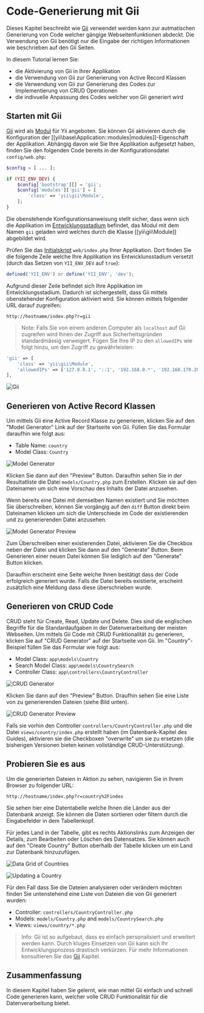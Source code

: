 Code-Generierung mit Gii
========================

Dieses Kapitel beschreibt wie [Gii](https://www.yiiframework.com/extension/yiisoft/yii2-gii/doc/guide) verwendet werden kann
zur autmatischen Generierung von Code welcher gängige Webseitenfunktionen abdeckt. Die Verwendung von Gii benötigt nur die
Eingabe der richtigen Informationen wie beschrieben auf den Gii Seiten.

In diesem Tutorial lernen Sie:
* die Aktivierung von Gii in Ihrer Applikation
* die Verwendung von Gii zur Generierung von Active Record Klassen
* die Verwendung von Gii zur Generierung des Codes zur Implementierung von CRUD Operationen
* die indivuelle Anpassung des Codes welcher von Gii generiert wird

Starten mit Gii <span id="starting-gii"></span>
---------------
[Gii](https://www.yiiframework.com/extension/yiisoft/yii2-gii/doc/guide) wird als [Modul](structure-modules.md) für Yii angeboten.
Sie können Gii aktivieren durch die Konfiguration der [[yii\base\Application::modules|modules]]-Eigenschaft der Applikation.
Abhängig davon wie Sie Ihre Applikation aufgesetzt haben, finden Sie den folgenden Code bereits in der Konfigurationsdatei
`config/web.php`:

```php
$config = [ ... ];

if (YII_ENV_DEV) {
    $config['bootstrap'][] = 'gii';
    $config['modules']['gii'] = [
        'class' => 'yii\gii\Module',
    ];
}
```

Die obenstehende Konfigurationsanweisung stellt sicher, dass wenn sich die Applikation im [Entwicklungsstadium](concept-configurations.md#environment-constants)
befindet, das Modul mit dem Namen `gii` geladen wird welches durch die Klasse [[yii\gii\Module]] abgebildet wird.

Prüfen Sie das [Initialskript](structure-entry-scripts.md) `web/index.php` Ihrer Applikation. Dort finden Sie die folgende
Zeile welche Ihre Applikation ins Entwicklunsstadium versetzt (durch das Setzen von `YII_ENV_DEV` auf `true`):

```php
defined('YII_ENV') or define('YII_ENV', 'dev');
```

Aufgrund dieser Zeile befindet sich Ihre Applikation im Entwicklungsstadium. Dadurch ist sichergestellt, dass Gii mittels
obenstehender Konfiguration aktiviert wird. Sie können mittels folgender URL darauf zugreifen:

```
http://hostname/index.php?r=gii
```

> Note: Falls Sie von einem anderen Computer als `localhost` auf Gii zugreifen wird Ihnen der Zugriff aus Sicherheitsgründen
> standardmässig verweigert. Fügen Sie Ihre IP zu den `allowedIPs` wie folgt hinzu, um den Zugriff zu gewährleisten:
>
```php
'gii' => [
    'class' => 'yii\gii\Module',
    'allowedIPs' => ['127.0.0.1', '::1', '192.168.0.*', '192.168.178.20'] // Passen Sie dies an Ihre Bedürfnisse an
],
```

![Gii](images/start-gii.png)

Generieren von Active Record Klassen <span id="generating-ar"></span>
------------------------------------

Um mittels Gii eine Active Record Klasse zu generieren, klicken Sie auf den "Model Generator" Link auf der Startseite von 
Gii. Füllen Sie das Formular daraufhin wie folgt aus:

* Table Name: `country`
* Model Class: `Country`


![Model Generator](images/start-gii-model.png)

Klicken Sie dann auf den "Preview" Button. Daraufhin sehen Sie in der Resultatliste die Datei `models/Country.php` zum
Erstellen. Klicken sie auf den Dateinamen um sich eine Vorschau des Inhalts der Datei anzusehen.

Wenn bereits eine Datei mit demselben Namen existiert und Sie möchten Sie überschreiben, können Sie vorgängig auf den 
`diff` Button direkt beim Dateinamen klicken um sich die Unterschiede im Code der existierenden und zu generierenden Datei
anzusehen.

![Model Generator Preview](images/start-gii-model-preview.png)

Zum Überschreiben einer existierenden Datei, aktivieren Sie die Checkbox neben der Datei und klicken Sie dann auf den "Generate"
Button. Beim Generieren einer neuen Datei können Sie lediglich auf den "Generate" Button klicken.

Daraufhin erscheint eine Seite welche Ihnen bestätigt dass der Code erfolgreich generiert wurde. Falls die Datei bereits
existierte, erscheint zusätzlich eine Meldung dass diese überschrieben wurde.  


Generieren von CRUD Code <span id="generating-crud"></span>
------------------------

CRUD steht für Create, Read, Update und Delete. Dies sind die englischen Begriffe für die Standardaufgaben in der
Datenverarbeitung der meisten Webseiten. Um mittels Gii Code mit CRUD Funktionalität zu generieren, klicken Sie auf 
"CRUD Generator" auf der Startseite von Gii. Im "Country"-Beispiel füllen Sie das Formular wie folgt aus:

* Model Class: `app\models\Country`
* Search Model Class: `app\models\CountrySearch`
* Controller Class: `app\controllers\CountryController`

![CRUD Generator](images/start-gii-crud.png)

Klicken Sie dann auf den "Preview" Button. Draufhin sehen Sie eine Liste von zu generierenden Dateien (siehe Bild unten).

![CRUD Generator Preview](images/start-gii-crud-preview.png)

Falls sie vorhin den Controller `controllers/CountryController.php` und die Datei `views/country/index.php` erstellt haben
(im Datenbank-Kapitel des Guides), aktivieren sie die Checkboxen "overwrite" um sie zu ersetzen (die bisherigen Versionen
bieten keinen vollständige CRUD-Unterstützung).

Probieren Sie es aus <span id="trying-it-out"></span>
--------------------

Um die generierten Dateien in Aktion zu sehen, navigieren Sie in Ihrem Browser zu folgender URL:

```
http://hostname/index.php?r=country%2Findex
```

Sie sehen hier eine Datentabelle welche Ihnen die Länder aus der Datenbank anzeigt. Sie können die Daten sortieren oder
filtern durch die Eingabefelder in dem Tabellenkopf.

Für jedes Land in der Tabelle, gibt es rechts Aktionslinks zum Anzeigen der Details, zum Bearbeiten oder Löschen des Datensatzes.
Sie können auch auf den "Create Country" Button oberhalb der Tabelle klicken um ein Land zur Datenbank hinzuzufügen.

![Data Grid of Countries](images/start-gii-country-grid.png)

![Updating a Country](images/start-gii-country-update.png)

Für den Fall dass Sie die Dateien analysieren oder verändern möchten finden Sie untenstehend eine Liste von Dateien die
von Gii generiert wurden:

* Controller: `controllers/CountryController.php`
* Models: `models/Country.php` and `models/CountrySearch.php`
* Views: `views/country/*.php`

> Info: Gii ist so aufgebaut, dass es einfach personalisiert und erweitert werden kann. Durch kluges Einsetzen von Gii
> kann sich Ihr Entwicklungsprozess drastisch verkürzen. Für mehr Informationen konsultieren Sie das
> [Gii](https://www.yiiframework.com/extension/yiisoft/yii2-gii/doc/guide) Kapitel. 

Zusammenfassung <span id="summary"></span>
---------------

In diesem Kapitel haben Sie gelernt, wie man mittel Gii einfach und schnell Code generieren kann, welcher volle
CRUD Funktionalität für die Datenverarbeitung bietet.
